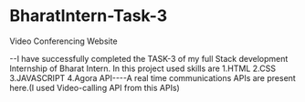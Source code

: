# BharatIntern-Task-3
Video Conferencing Website

--I have successfully completed the TASK-3 of my full Stack development Internship of Bharat Intern. 
In this project used skills are 
1.HTML 
2.CSS 
3.JAVASCRIPT
4.Agora API----A real time communications APIs are present here.(I used Video-calling API from this APIs) 
